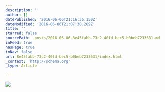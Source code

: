 ```yaml
---
description: ''
author: []
datePublished: '2016-06-06T21:16:36.150Z'
dateModified: '2016-06-06T21:07:30.269Z'
title: ''
starred: false
sourcePath: _posts/2016-06-06-8e45fabb-73c2-40fd-bec5-b0beb7233631.md
inFeed: true
hasPage: true
inNav: false
url: 8e45fabb-73c2-40fd-bec5-b0beb7233631/index.html
_context: 'http://schema.org'
_type: Article

---
```

![](https://the-grid-user-content.s3-us-west-2.amazonaws.com/a8fe144e-f127-41ef-ba4b-20a88cc65085.jpg)